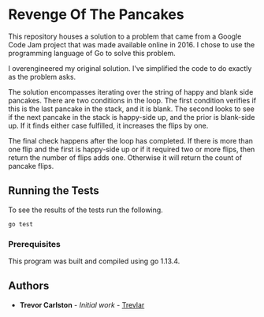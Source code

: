 # Revenge Of The Pancakes

This repository houses a solution to a problem that came from a Google Code Jam project that was made available online in 2016. I chose to use the programming language of Go to solve this problem.

I overengineered my original solution. I've simplified the code to do exactly as the problem asks.

The solution encompasses iterating over the string of happy and blank side pancakes. There are two conditions in the loop. The first condition verifies if this is the last pancake in the stack, and it is blank. The second looks to see if the next pancake in the stack is happy-side up, and the prior is blank-side up. If it finds either case fulfilled, it increases the flips by one.

The final check happens after the loop has completed. If there is more than one flip and the first is happy-side up or if it required two or more flips, then return the number of flips adds one. Otherwise it will return the count of pancake flips.

## Running the Tests

To see the results of the tests run the following.

`go test`

### Prerequisites

This program was built and compiled using go 1.13.4.

## Authors

* **Trevor Carlston** - *Initial work* - [Trevlar](https://github.com/trevlar)

